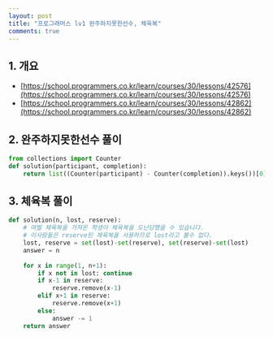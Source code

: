 ```yaml
---
layout: post
title: "프로그래머스 lv1 완주하지못한선수, 체육복"
comments: true
---
```

## 1. 개요
- [https://school.programmers.co.kr/learn/courses/30/lessons/42576](https://school.programmers.co.kr/learn/courses/30/lessons/42576)
- [https://school.programmers.co.kr/learn/courses/30/lessons/42862](https://school.programmers.co.kr/learn/courses/30/lessons/42862)

## 2. 완주하지못한선수 풀이
```python
from collections import Counter
def solution(participant, completion):
    return list((Counter(participant) - Counter(completion)).keys())[0]
```

## 3. 체육복 풀이
```python
def solution(n, lost, reserve):
    # 여벌 체육복을 가져온 학생이 체육복을 도난당했을 수 있습니다.
    # 이사람들은 reserve된 체육복을 사용하므로 lost라고 볼수 없다.
    lost, reserve = set(lost)-set(reserve), set(reserve)-set(lost)
    answer = n
    
    for x in range(1, n+1):
        if x not in lost: continue
        if x-1 in reserve:
            reserve.remove(x-1)
        elif x+1 in reserve:
            reserve.remove(x+1)
        else:
            answer -= 1
    return answer
```
